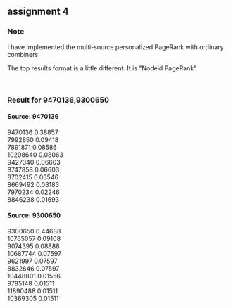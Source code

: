 <h2>assignment 4</h2>
<h3>Note</h3>
<p>I have implemented the multi-source personalized PageRank with ordinary combiners</p>
<p>The top results format is a little different. It is "Nodeid PageRank"</p>
<br/>
<h3>Result for 9470136,9300650</h3>
<h4>Source: 9470136</h4>
9470136	0.38857
<br/>
7992850	0.09418
<br/>
7891871	0.08586
<br/>
10208640 0.08063
<br/>
9427340	0.06603
<br/>
8747858	0.06603
<br/>
8702415	0.03546
<br/>
8669492	0.03183
<br/>
7970234	0.02246
<br/>
8846238	0.01693
<br/>
<h4>Source: 9300650</h4>
9300650	0.44688<br/>
10765057 0.09108<br/>
9074395	0.08888<br/>
10687744 0.07597<br/>
9621997	0.07597<br/>
8832646	0.07597<br/>
10448801 0.01556<br/>
9785148	0.01511<br/>
11890488 0.01511<br/>
10369305 0.01511<br/>
